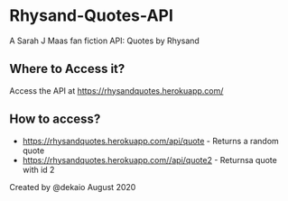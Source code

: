 # Rhysand-Quotes-API
A Sarah J Maas fan fiction API: Quotes by Rhysand

## Where to Access it?
Access the API at https://rhysandquotes.herokuapp.com/

## How to access?
 * https://rhysandquotes.herokuapp.com/api/quote        -      Returns a random quote
 * https://rhysandquotes.herokuapp.com//api/quote2      -      Returnsa quote with id 2
 
 Created by @dekaio August 2020

